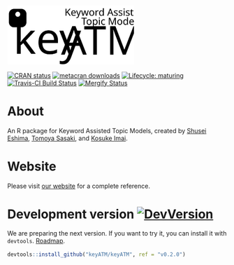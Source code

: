 
<a href = "https://keyatm.github.io/keyATM/"><img src="docs/reference/figures/keyATM_logoFull.svg" alt="keyATM: Keyword Assisted Topic Models" width="290"/></a>

<!-- badges: start -->

[![CRAN
status](https://www.r-pkg.org/badges/version/keyATM)](https://CRAN.R-project.org/package=keyATM)
[![metacran
downloads](https://cranlogs.r-pkg.org/badges/grand-total/keyATM)](https://cran.r-project.org/package=keyATM)
[![Lifecycle:
maturing](https://img.shields.io/badge/lifecycle-maturing-blue.svg)](https://www.tidyverse.org/lifecycle/#maturing)
[![Travis-CI Build Status](https://travis-ci.com/keyATM/keyATM.svg?branch=master)](https://travis-ci.com/keyATM/keyATM)
[![Mergify Status](https://img.shields.io/endpoint.svg?url=https://gh.mergify.io/badges/keyATM/keyATM&style=flat)](https://mergify.io)
<!-- badges: end -->

# About
An R package for Keyword Assisted Topic Models, created by [Shusei Eshima](https://shusei-e.github.io), [Tomoya Sasaki](https://polisci.mit.edu/people/tomoya-sasaki), and [Kosuke Imai](https://imai.fas.harvard.edu/).

# Website
Please visit [our website](https://keyatm.github.io/keyATM/) for a complete reference.

# Development version [![DevVersion](https://img.shields.io/badge/Dev-v0.2.0-orange)](https://github.com/keyATM/keyATM/projects/1)
We are preparing the next version. If you want to try it, you can install it with `devtools`. [Roadmap](https://github.com/keyATM/keyATM/projects/1).
```r
devtools::install_github("keyATM/keyATM", ref = "v0.2.0")
```
